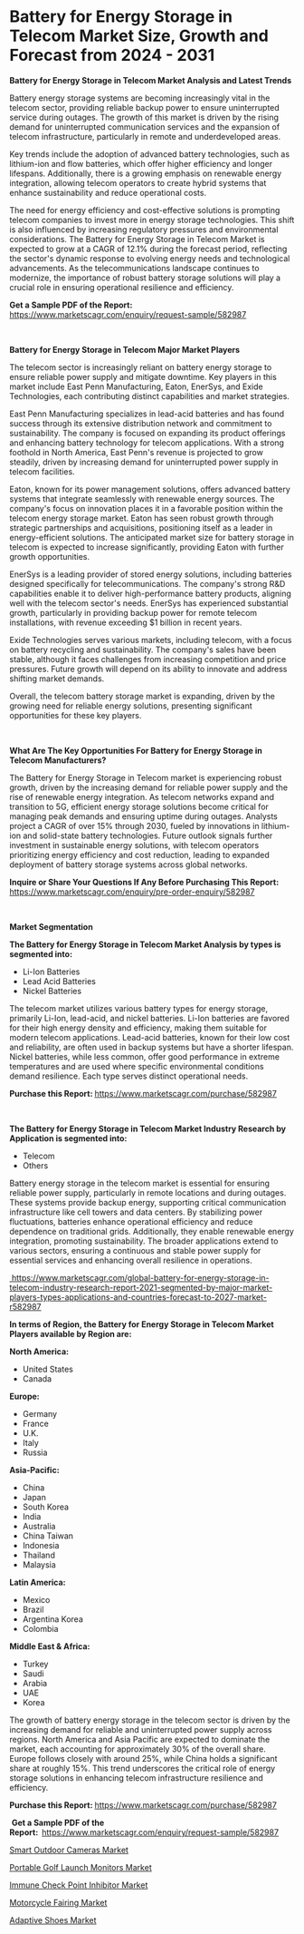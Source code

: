 <p><h1>Battery for Energy Storage in Telecom Market Size, Growth and Forecast from 2024 - 2031</h1></p><p><strong>Battery for Energy Storage in Telecom Market Analysis and Latest Trends</strong></p>
<p><p>Battery energy storage systems are becoming increasingly vital in the telecom sector, providing reliable backup power to ensure uninterrupted service during outages. The growth of this market is driven by the rising demand for uninterrupted communication services and the expansion of telecom infrastructure, particularly in remote and underdeveloped areas. </p><p>Key trends include the adoption of advanced battery technologies, such as lithium-ion and flow batteries, which offer higher efficiency and longer lifespans. Additionally, there is a growing emphasis on renewable energy integration, allowing telecom operators to create hybrid systems that enhance sustainability and reduce operational costs.</p><p>The need for energy efficiency and cost-effective solutions is prompting telecom companies to invest more in energy storage technologies. This shift is also influenced by increasing regulatory pressures and environmental considerations. The Battery for Energy Storage in Telecom Market is expected to grow at a CAGR of 12.1% during the forecast period, reflecting the sector's dynamic response to evolving energy needs and technological advancements. As the telecommunications landscape continues to modernize, the importance of robust battery storage solutions will play a crucial role in ensuring operational resilience and efficiency.</p></p>
<p><strong>Get a Sample PDF of the Report:&nbsp;</strong> <a href="https://www.marketscagr.com/enquiry/request-sample/582987?utm_campaign=1920&utm_medium=2&utm_source=Github&utm_content=ia&utm_term=27122024&utm_id=battery-for-energy-storage-in-telecom">https://www.marketscagr.com/enquiry/request-sample/582987</a></p>
<p>&nbsp;</p>
<p><strong>Battery for Energy Storage in Telecom Major Market Players</strong></p>
<p><p>The telecom sector is increasingly reliant on battery energy storage to ensure reliable power supply and mitigate downtime. Key players in this market include East Penn Manufacturing, Eaton, EnerSys, and Exide Technologies, each contributing distinct capabilities and market strategies.</p><p>East Penn Manufacturing specializes in lead-acid batteries and has found success through its extensive distribution network and commitment to sustainability. The company is focused on expanding its product offerings and enhancing battery technology for telecom applications. With a strong foothold in North America, East Penn's revenue is projected to grow steadily, driven by increasing demand for uninterrupted power supply in telecom facilities.</p><p>Eaton, known for its power management solutions, offers advanced battery systems that integrate seamlessly with renewable energy sources. The company's focus on innovation places it in a favorable position within the telecom energy storage market. Eaton has seen robust growth through strategic partnerships and acquisitions, positioning itself as a leader in energy-efficient solutions. The anticipated market size for battery storage in telecom is expected to increase significantly, providing Eaton with further growth opportunities.</p><p>EnerSys is a leading provider of stored energy solutions, including batteries designed specifically for telecommunications. The company's strong R&D capabilities enable it to deliver high-performance battery products, aligning well with the telecom sector's needs. EnerSys has experienced substantial growth, particularly in providing backup power for remote telecom installations, with revenue exceeding $1 billion in recent years.</p><p>Exide Technologies serves various markets, including telecom, with a focus on battery recycling and sustainability. The company's sales have been stable, although it faces challenges from increasing competition and price pressures. Future growth will depend on its ability to innovate and address shifting market demands. </p><p>Overall, the telecom battery storage market is expanding, driven by the growing need for reliable energy solutions, presenting significant opportunities for these key players.</p></p>
<p>&nbsp;</p>
<p><strong>What Are The Key Opportunities For Battery for Energy Storage in Telecom Manufacturers?</strong></p>
<p><p>The Battery for Energy Storage in Telecom market is experiencing robust growth, driven by the increasing demand for reliable power supply and the rise of renewable energy integration. As telecom networks expand and transition to 5G, efficient energy storage solutions become critical for managing peak demands and ensuring uptime during outages. Analysts project a CAGR of over 15% through 2030, fueled by innovations in lithium-ion and solid-state battery technologies. Future outlook signals further investment in sustainable energy solutions, with telecom operators prioritizing energy efficiency and cost reduction, leading to expanded deployment of battery storage systems across global networks.</p></p>
<p><strong>Inquire or Share Your Questions If Any Before Purchasing This Report:</strong> <a href="https://www.marketscagr.com/enquiry/pre-order-enquiry/582987?utm_campaign=1920&utm_medium=2&utm_source=Github&utm_content=ia&utm_term=27122024&utm_id=battery-for-energy-storage-in-telecom">https://www.marketscagr.com/enquiry/pre-order-enquiry/582987</a></p>
<p>&nbsp;</p>
<p><strong>Market Segmentation</strong></p>
<p><strong>The Battery for Energy Storage in Telecom Market Analysis by types is segmented into:</strong></p>
<p><ul><li>Li-Ion Batteries</li><li>Lead Acid Batteries</li><li>Nickel Batteries</li></ul></p>
<p><p>The telecom market utilizes various battery types for energy storage, primarily Li-Ion, lead-acid, and nickel batteries. Li-Ion batteries are favored for their high energy density and efficiency, making them suitable for modern telecom applications. Lead-acid batteries, known for their low cost and reliability, are often used in backup systems but have a shorter lifespan. Nickel batteries, while less common, offer good performance in extreme temperatures and are used where specific environmental conditions demand resilience. Each type serves distinct operational needs.</p></p>
<p><strong>Purchase this Report:&nbsp;</strong><a href="https://www.marketscagr.com/purchase/582987?utm_campaign=1920&utm_medium=2&utm_source=Github&utm_content=ia&utm_term=27122024&utm_id=battery-for-energy-storage-in-telecom">https://www.marketscagr.com/purchase/582987</a></p>
<p>&nbsp;</p>
<p><strong>The Battery for Energy Storage in Telecom Market Industry Research by Application is segmented into:</strong></p>
<p><ul><li>Telecom</li><li>Others</li></ul></p>
<p><p>Battery energy storage in the telecom market is essential for ensuring reliable power supply, particularly in remote locations and during outages. These systems provide backup energy, supporting critical communication infrastructure like cell towers and data centers. By stabilizing power fluctuations, batteries enhance operational efficiency and reduce dependence on traditional grids. Additionally, they enable renewable energy integration, promoting sustainability. The broader applications extend to various sectors, ensuring a continuous and stable power supply for essential services and enhancing overall resilience in operations.</p></p>
<p><a href="https://www.marketscagr.com/global-battery-for-energy-storage-in-telecom-industry-research-report-2021-segmented-by-major-market-players-types-applications-and-countries-forecast-to-2027-market-r582987?utm_campaign=1920&utm_medium=2&utm_source=Github&utm_content=ia&utm_term=27122024&utm_id=battery-for-energy-storage-in-telecom">&nbsp;https://www.marketscagr.com/global-battery-for-energy-storage-in-telecom-industry-research-report-2021-segmented-by-major-market-players-types-applications-and-countries-forecast-to-2027-market-r582987</a></p>
<p><strong>In terms of Region, the Battery for Energy Storage in Telecom Market Players available by Region are:</strong></p>
<p>
    <p> <strong> North America: </strong>
        <ul>
            <li>United States</li>
            <li>Canada</li>
        </ul>
        </p> 
    <p> <strong> Europe: </strong>
        <ul>
            <li>Germany</li>
            <li>France</li>
            <li>U.K.</li>
            <li>Italy</li>
            <li>Russia</li>
        </ul>
        </p> 
    <p> <strong> Asia-Pacific: </strong>
        <ul>
            <li>China</li>
            <li>Japan</li>
            <li>South Korea</li>
            <li>India</li>
            <li>Australia</li>
            <li>China Taiwan</li>
            <li>Indonesia</li>
            <li>Thailand</li>
            <li>Malaysia</li>
        </ul>
        </p> 
    <p> <strong> Latin America: </strong>
        <ul>
            <li>Mexico</li>
            <li>Brazil</li>
            <li>Argentina Korea</li>
            <li>Colombia</li>
        </ul>
        </p> 
    <p> <strong> Middle East & Africa: </strong>
        <ul>
            <li>Turkey</li>
            <li>Saudi</li>
            <li>Arabia</li>
            <li>UAE</li>
            <li>Korea</li>
        </ul>
    </p>
    </p>
<p><p>The growth of battery energy storage in the telecom sector is driven by the increasing demand for reliable and uninterrupted power supply across regions. North America and Asia Pacific are expected to dominate the market, each accounting for approximately 30% of the overall share. Europe follows closely with around 25%, while China holds a significant share at roughly 15%. This trend underscores the critical role of energy storage solutions in enhancing telecom infrastructure resilience and efficiency.</p></p>
<p><strong>Purchase this Report: </strong><a href="https://www.marketscagr.com/purchase/582987?utm_campaign=1920&utm_medium=2&utm_source=Github&utm_content=ia&utm_term=27122024&utm_id=battery-for-energy-storage-in-telecom">https://www.marketscagr.com/purchase/582987</a></p>
<p>&nbsp;<strong>Get a Sample PDF of the Report:&nbsp;&nbsp;</strong><a href="https://www.marketscagr.com/enquiry/request-sample/582987?utm_campaign=1920&utm_medium=2&utm_source=Github&utm_content=ia&utm_term=27122024&utm_id=battery-for-energy-storage-in-telecom">https://www.marketscagr.com/enquiry/request-sample/582987</a></p>
<p><strong></strong></p>
<p><p><a href="https://www.linkedin.com/pulse/analysis-global-smart-outdoor-cameras-market-type-application-5fhye?utm_campaign=1920&utm_medium=2&utm_source=Github&utm_content=ia&utm_term=27122024&utm_id=battery-for-energy-storage-in-telecom">Smart Outdoor Cameras Market</a></p><p><a href="https://www.linkedin.com/pulse/portable-golf-launch-monitors-market-growth-analysis-hdhee?utm_campaign=1920&utm_medium=2&utm_source=Github&utm_content=ia&utm_term=27122024&utm_id=battery-for-energy-storage-in-telecom">Portable Golf Launch Monitors Market</a></p><p><a href="https://github.com/JakirUddin511/Market-Research-Report-List-1/blob/main/immune-check-point-inhibitor-market.md?utm_campaign=1920&utm_medium=2&utm_source=Github&utm_content=ia&utm_term=27122024&utm_id=battery-for-energy-storage-in-telecom">Immune Check Point Inhibitor Market</a></p><p><a href="https://www.linkedin.com/pulse/in-depth-analysis-motorcycle-fairing-market-dynamics-key-0uuye?utm_campaign=1920&utm_medium=2&utm_source=Github&utm_content=ia&utm_term=27122024&utm_id=battery-for-energy-storage-in-telecom">Motorcycle Fairing Market</a></p><p><a href="https://www.linkedin.com/pulse/aligning-strategies-growth-adaptive-shoes-market-report-highlighting-kz1oe?utm_campaign=1920&utm_medium=2&utm_source=Github&utm_content=ia&utm_term=27122024&utm_id=battery-for-energy-storage-in-telecom">Adaptive Shoes Market</a></p></p>